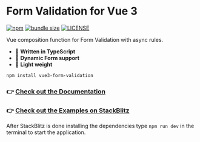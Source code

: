 # Form Validation for Vue 3

[![npm](https://badgen.net/npm/v/vue3-form-validation)](https://www.npmjs.com/package/vue3-form-validation)
[![bundle size](https://badgen.net/bundlephobia/minzip/vue3-form-validation)](https://bundlephobia.com/result?p=vue3-form-validation@latest)
[![LICENSE](https://badgen.net/github/license/micromatch/micromatch?color=green)](https://github.com/JensDll/vue3-form-validation/blob/main/LICENSE)

Vue composition function for Form Validation with async rules.

- :milky_way: **Written in TypeScript**
- :ocean: **Dynamic Form support**
- :fallen_leaf: **Light weight**

```bash
npm install vue3-form-validation
```

### :point_right: [Check out the Documentation](https://github.com/JensDll/vue3-form-validation/wiki/Documentation)

### :point_right: [Check out the Examples on StackBlitz](https://stackblitz.com/github/JensDll/vue3-form-validation/tree/main/packages/examples?file=src%2Fmain.ts)

After StackBlitz is done installing the dependencies type `npm run dev` in the terminal to start the application.
